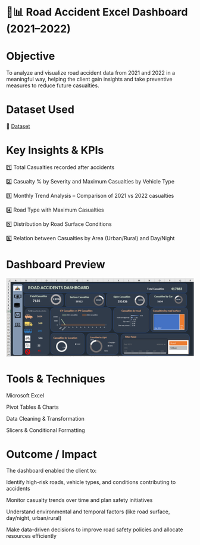 # 🚗📊 Road Accident Excel Dashboard (2021–2022)


# Objective
To analyze and visualize road accident data from 2021 and 2022 in a meaningful way, helping the client gain insights and take preventive measures to reduce future casualties.



#  Dataset Used

🔗 <a href="https://docs.google.com/spreadsheets/d/1R_uaoZL18nRbqC_MULVne90h3SdRbAyn/edit?gid=1319047066#gid=1319047066"> Dataset<a>


#  Key Insights & KPIs

1️⃣ Total Casualties recorded after accidents

2️⃣ Casualty % by Severity and Maximum Casualties by Vehicle Type

3️⃣ Monthly Trend Analysis – Comparison of 2021 vs 2022 casualties

4️⃣ Road Type with Maximum Casualties

5️⃣ Distribution by Road Surface Conditions

6️⃣ Relation between Casualties by Area (Urban/Rural) and Day/Night


#  Dashboard Preview

  <img src="https://raw.githubusercontent.com/pankarpratiksha50/Excel-Dashboard/main/road%20accident%20dashboard.png" alt="Road Accident Dashboard" width="600">



#  Tools & Techniques
Microsoft Excel 

Pivot Tables & Charts 

Data Cleaning & Transformation 

Slicers & Conditional Formatting 


# Outcome / Impact
  The dashboard enabled the client to:

  Identify high-risk roads, vehicle types, and conditions contributing to accidents

  Monitor casualty trends over time and plan safety initiatives

  Understand environmental and temporal factors (like road surface, day/night, urban/rural)

  Make data-driven decisions to improve road safety policies and allocate resources efficiently




